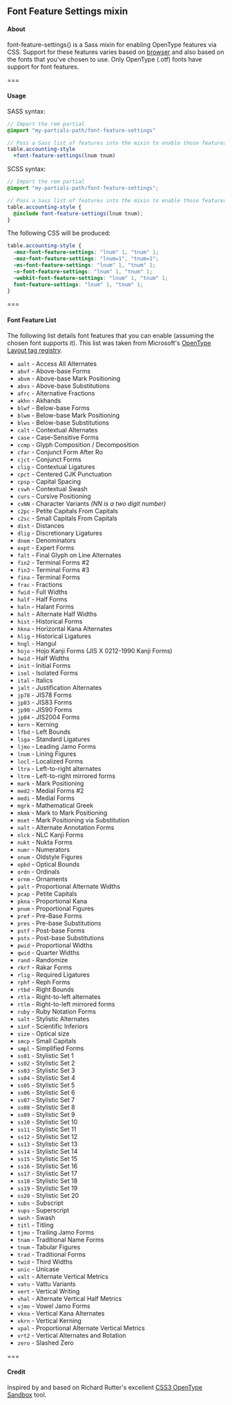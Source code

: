 ## Font Feature Settings mixin

#### About

font-feature-settings() is a Sass mixin for enabling OpenType features via CSS. Support for these features varies based on [browser](http://caniuse.com/font-feature) and also based on the fonts that you've chosen to use. Only OpenType (.otf) fonts have support for font features.

===

#### Usage

SASS syntax:

```sass
// Import the rem partial
@import "my-partials-path/font-feature-settings"

// Pass a Sass list of features into the mixin to enable those features
table.accounting-style
  +font-feature-settings(lnum tnum)
```

SCSS syntax:

```scss
// Import the rem partial
@import "my-partials-path/font-feature-settings";

// Pass a Sass list of features into the mixin to enable those features
table.accounting-style {
  @include font-feature-settings(lnum tnum);
}
```

The following CSS will be produced:

```css
table.accounting-style {
  -moz-font-feature-settings: "lnum" 1, "tnum" 1;
  -moz-font-feature-settings: "lnum=1", "tnum=1";
  -ms-font-feature-settings: "lnum" 1, "tnum" 1;
  -o-font-feature-settings: "lnum" 1, "tnum" 1;
  -webkit-font-feature-settings: "lnum" 1, "tnum" 1;
  font-feature-settings: "lnum" 1, "tnum" 1;
}
```

===

#### Font Feature List

The following list details font features that you can enable (assuming the chosen font supports it). This list was taken from Microsoft's [OpenType Layout tag registry](http://www.microsoft.com/typography/otspec/featurelist.htm).

* `aalt` - Access All Alternates
* `abvf` - Above-base Forms
* `abvm` - Above-base Mark Positioning
* `abvs` - Above-base Substitutions
* `afrc` - Alternative Fractions
* `akhn` - Akhands
* `blwf` - Below-base Forms
* `blwm` - Below-base Mark Positioning
* `blws` - Below-base Substitutions
* `calt` - Contextual Alternates
* `case` - Case-Sensitive Forms
* `ccmp` - Glyph Composition / Decomposition
* `cfar` - Conjunct Form After Ro
* `cjct` - Conjunct Forms
* `clig` - Contextual Ligatures
* `cpct` - Centered CJK Punctuation
* `cpsp` - Capital Spacing
* `cswh` - Contextual Swash
* `curs` - Cursive Positioning
* `cvNN` - Character Variants _(NN is a two digit number)_
* `c2pc` - Petite Capitals From Capitals
* `c2sc` - Small Capitals From Capitals
* `dist` - Distances
* `dlig` - Discretionary Ligatures
* `dnom` - Denominators
* `expt` - Expert Forms
* `falt` - Final Glyph on Line Alternates
* `fin2` - Terminal Forms #2
* `fin3` - Terminal Forms #3
* `fina` - Terminal Forms
* `frac` - Fractions
* `fwid` - Full Widths
* `half` - Half Forms
* `haln` - Halant Forms
* `halt` - Alternate Half Widths
* `hist` - Historical Forms
* `hkna` - Horizontal Kana Alternates
* `hlig` - Historical Ligatures
* `hngl` - Hangul
* `hojo` - Hojo Kanji Forms (JIS X 0212-1990 Kanji Forms)
* `hwid` - Half Widths
* `init` - Initial Forms
* `isol` - Isolated Forms
* `ital` - Italics
* `jalt` - Justification Alternates
* `jp78` - JIS78 Forms
* `jp83` - JIS83 Forms
* `jp90` - JIS90 Forms
* `jp04` - JIS2004 Forms
* `kern` - Kerning
* `lfbd` - Left Bounds
* `liga` - Standard Ligatures
* `ljmo` - Leading Jamo Forms
* `lnum` - Lining Figures
* `locl` - Localized Forms
* `ltra` - Left-to-right alternates
* `ltrm` - Left-to-right mirrored forms
* `mark` - Mark Positioning
* `med2` - Medial Forms #2
* `medi` - Medial Forms
* `mgrk` - Mathematical Greek
* `mkmk` - Mark to Mark Positioning
* `mset` - Mark Positioning via Substitution
* `nalt` - Alternate Annotation Forms
* `nlck` - NLC Kanji Forms
* `nukt` - Nukta Forms
* `numr` - Numerators
* `onum` - Oldstyle Figures
* `opbd` - Optical Bounds
* `ordn` - Ordinals
* `ornm` - Ornaments
* `palt` - Proportional Alternate Widths
* `pcap` - Petite Capitals
* `pkna` - Proportional Kana
* `pnum` - Proportional Figures
* `pref` - Pre-Base Forms
* `pres` - Pre-base Substitutions
* `pstf` - Post-base Forms
* `psts` - Post-base Substitutions
* `pwid` - Proportional Widths
* `qwid` - Quarter Widths
* `rand` - Randomize
* `rkrf` - Rakar Forms
* `rlig` - Required Ligatures
* `rphf` - Reph Forms
* `rtbd` - Right Bounds
* `rtla` - Right-to-left alternates
* `rtlm` - Right-to-left mirrored forms
* `ruby` - Ruby Notation Forms
* `salt` - Stylistic Alternates
* `sinf` - Scientific Inferiors
* `size` - Optical size
* `smcp` - Small Capitals
* `smpl` - Simplified Forms
* `ss01` - Stylistic Set 1
* `ss02` - Stylistic Set 2
* `ss03` - Stylistic Set 3
* `ss04` - Stylistic Set 4
* `ss05` - Stylistic Set 5
* `ss06` - Stylistic Set 6
* `ss07` - Stylistic Set 7
* `ss08` - Stylistic Set 8
* `ss09` - Stylistic Set 9
* `ss10` - Stylistic Set 10
* `ss11` - Stylistic Set 11
* `ss12` - Stylistic Set 12
* `ss13` - Stylistic Set 13
* `ss14` - Stylistic Set 14
* `ss15` - Stylistic Set 15
* `ss16` - Stylistic Set 16
* `ss17` - Stylistic Set 17
* `ss18` - Stylistic Set 18
* `ss19` - Stylistic Set 19
* `ss20` - Stylistic Set 20
* `subs` - Subscript
* `sups` - Superscript
* `swsh` - Swash
* `titl` - Titling
* `tjmo` - Trailing Jamo Forms
* `tnam` - Traditional Name Forms
* `tnum` - Tabular Figures
* `trad` - Traditional Forms
* `twid` - Third Widths
* `unic` - Unicase
* `valt` - Alternate Vertical Metrics
* `vatu` - Vattu Variants
* `vert` - Vertical Writing
* `vhal` - Alternate Vertical Half Metrics
* `vjmo` - Vowel Jamo Forms
* `vkna` - Vertical Kana Alternates
* `vkrn` - Vertical Kerning
* `vpal` - Proportional Alternate Vertical Metrics
* `vrt2` - Vertical Alternates and Rotation
* `zero` - Slashed Zero

===

#### Credit

Inspired by and based on Richard Rutter's excellent [CSS3 OpenType Sandbox](http://clagnut.com/sandbox/css3/) tool.
